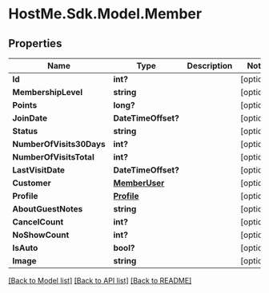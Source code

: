 # HostMe.Sdk.Model.Member
## Properties

Name | Type | Description | Notes
------------ | ------------- | ------------- | -------------
**Id** | **int?** |  | [optional] 
**MembershipLevel** | **string** |  | [optional] 
**Points** | **long?** |  | [optional] 
**JoinDate** | **DateTimeOffset?** |  | [optional] 
**Status** | **string** |  | [optional] 
**NumberOfVisits30Days** | **int?** |  | [optional] 
**NumberOfVisitsTotal** | **int?** |  | [optional] 
**LastVisitDate** | **DateTimeOffset?** |  | [optional] 
**Customer** | [**MemberUser**](MemberUser.md) |  | [optional] 
**Profile** | [**Profile**](Profile.md) |  | [optional] 
**AboutGuestNotes** | **string** |  | [optional] 
**CancelCount** | **int?** |  | [optional] 
**NoShowCount** | **int?** |  | [optional] 
**IsAuto** | **bool?** |  | [optional] 
**Image** | **string** |  | [optional] 

[[Back to Model list]](../README.md#documentation-for-models) [[Back to API list]](../README.md#documentation-for-api-endpoints) [[Back to README]](../README.md)

